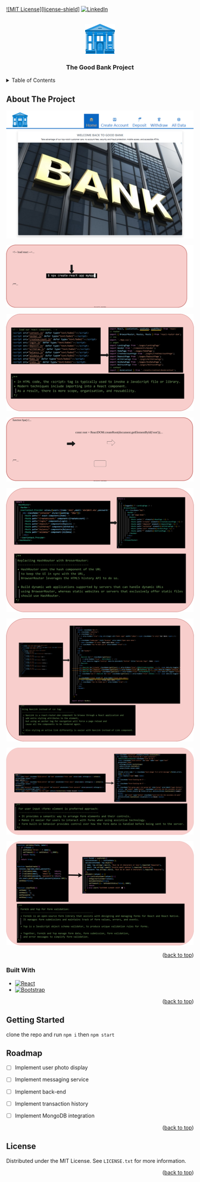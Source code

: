 
<a name="readme-top"></a>


[![MIT License][license-shield]][license-url]
[![LinkedIn][linkedin-shield]][linkedin-url]



<!-- PROJECT LOGO -->
<br />
<div align="center">
    <img src="./src/assets/img/bank-logo.png" alt="Logo" width="80" height="80">
  <h3 align="center">The Good Bank Project</h3>
</div>



<!-- TABLE OF CONTENTS -->
<details>
  <summary>Table of Contents</summary>
  <ol>
    <li><a href="#about-the-project">About The Project</a></li>
    <li><a href="#built-with">Built With</a></li></li>
    <li><a href="#getting-started">Getting Started</a></li>
    <li><a href="#roadmap">Roadmap</a></li>
    <li><a href="#license">License</a></li>
  </ol>
</details>



<!-- ABOUT THE PROJECT -->
## About The Project

[![Product Name Screen Shot][product-screenshot]](https://example.com)

![CDN to create-react-app](src/assets/docs/cdn-app.drawio.svg)

![HTML <script> to import component](src/assets/docs/html-to-import.drawio.svg)

![createRoot](src/assets/docs/createRoot.drawio.svg)

![HashRouter](src/assets/docs/BrowserRouter.drawio.svg)

![NavLink](src/assets/docs/NavLink.drawio.svg)

![form](src/assets/docs/form.drawio.svg)

![formik and yup](src/assets/docs/formik-yup.drawio.svg)
<p align="right">(<a href="#readme-top">back to top</a>)</p>



### Built With


* [![React][React.js]][React-url]
* [![Bootstrap][Bootstrap.com]][Bootstrap-url]

<p align="right">(<a href="#readme-top">back to top</a>)</p>



<!-- GETTING STARTED -->
## Getting Started

clone the repo 
and run 
`npm i` then `npm start`



<!-- ROADMAP -->
## Roadmap

- [ ] Implement user photo display 
- [ ] Implement messaging service
- [ ] Implement back-end
- [ ] Implement transaction history
- [ ] Implement MongoDB integration




<p align="right">(<a href="#readme-top">back to top</a>)</p>

## License

Distributed under the MIT License. See `LICENSE.txt` for more information.

<p align="right">(<a href="#readme-top">back to top</a>)</p>





<!-- MARKDOWN LINKS & IMAGES -->
<!-- https://www.markdownguide.org/basic-syntax/#reference-style-links -->

[license-url]: LICENSE.lic
[linkedin-shield]: https://img.shields.io/badge/-LinkedIn-black.svg?style=for-the-badge&logo=linkedin&colorB=555
[linkedin-url]: https://linkedin.com/in/harris-junaid
[product-screenshot]: src/assets/docs/about.drawio.svg

[React.js]: https://img.shields.io/badge/React-20232A?style=for-the-badge&logo=react&logoColor=61DAFB
[React-url]: https://reactjs.org/


[Bootstrap.com]: https://img.shields.io/badge/Bootstrap-563D7C?style=for-the-badge&logo=bootstrap&logoColor=white
[Bootstrap-url]: https://getbootstrap.com
